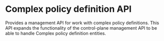 # Complex policy definition API

Provides a management API for work with complex policy definitions. This API expands the functionality of the control-plane management API to be able to handle Complex policy definition entities.

